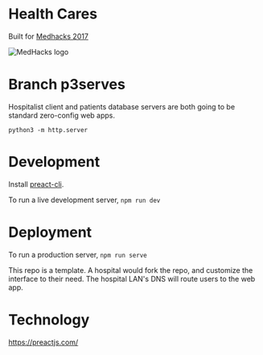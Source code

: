 # Health Cares

Built for [Medhacks 2017](http://medhacks.org/)

![MedHacks logo](http://medhacks.org/assets/img/logo_dark.png)


# Branch p3serves

Hospitalist client and patients database servers are both going to be standard zero-config web apps.

`python3 -m http.server`

# Development

Install [preact-cli](https://github.com/developit/preact-cli).

To run a live development server, `npm run dev`
# Deployment

To run a production server, `npm run serve`

This repo is a template. A hospital would fork the repo, and customize the interface to their need. The hospital LAN's DNS will route users to the web app. 


# Technology

https://preactjs.com/

